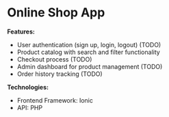 # Online Shop App
**Features:**
- User authentication (sign up, login, logout) (TODO)
- Product catalog with search and filter functionality 
- Checkout process (TODO)
- Admin dashboard for product management (TODO)
- Order history tracking (TODO)

**Technologies:**
- Frontend Framework: Ionic
- API: PHP
